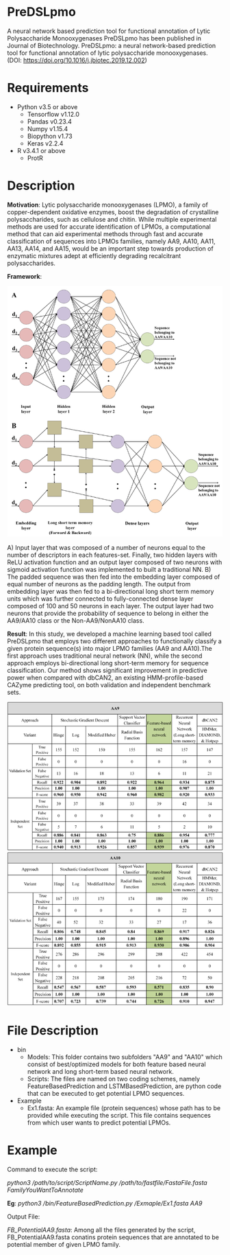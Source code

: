 # PreDSLpmo
A neural network based prediction tool for functional annotation of Lytic Polysaccharide Monooxygenases
PreDSLpmo has been published in Journal of Biotechnology. PreDSLpmo: a neural network-based prediction tool for functional annotation of lytic polysaccharide monooxygenases. (DOI: https://doi.org/10.1016/j.jbiotec.2019.12.002)

# Requirements
  - Python v3.5 or above
    - Tensorflow v1.12.0
    - Pandas v0.23.4
    - Numpy v1.15.4
    - Biopython v1.73
    - Keras v2.2.4
  - R v3.4.1 or above
    - ProtR

# Description
  **Motivation**:
  Lytic polysaccharide monooxygenases (LPMO), a family of copper-dependent oxidative enzymes, boost the degradation of crystalline
  polysaccharides, such as cellulose and chitin. While multiple experimental methods are used for accurate identification of LPMOs, a
  computational method that can aid experimental methods through fast and accurate classification of sequences into LPMOs families,
  namely AA9, AA10, AA11, AA13, AA14, and AA15, would be an important step towards production of enzymatic mixtures adept at efficiently
  degrading recalcitrant polysaccharides.
  
  **Framework**:
  
  ![Framework of the NN implemented in both approaches.](https://github.com/PulkiD/PreDSLpmo/blob/master/Images/Figure_1.png)
  
  A) Input layer that was composed of a number of neurons equal to the number of descriptors in each features-set. Finally,  two hidden
  layers with ReLU activation function and an output layer composed of two neurons with sigmoid activation function was implemented to
  built a traditional NN.
  B) The padded sequence was then fed into the embedding layer composed of equal number of neurons as the padding length. The output
  from embedding layer was then fed to a bi-directional long short term memory units which was further connected to fully-connected
  dense layer composed of 100 and 50 neurons in each layer. The output layer had two neurons that provide the probability of sequence to
  belong in either the AA9/AA10 class or the Non-AA9/NonAA10 class.
  
  **Result**:
  In this study, we developed a machine learning based tool called PreDSLpmo that employs two different approaches to functionally
  classify a given protein sequence(s) into major LPMO families (AA9 and AA10).The first approach uses traditional neural network (NN),
  while the second approach employs bi-directional long short-term memory for sequence classification. Our method shows significant
  improvement in predictive power when compared with dbCAN2, an existing HMM-profile-based CAZyme predicting tool, on both validation
  and independent benchmark sets.
  
  ![Results.](https://github.com/PulkiD/PreDSLpmo/blob/master/Images/Figure_2.png)

# File Description
  - bin
    - Models: This folder contains two subfolders "AA9" and "AA10" which consist of best/optimized models for both feature based neural
    network and long short-term based neural network.
    - Scripts: The files are named on two coding schemes, namely FeatureBasedPrediction and LSTMBasedPrediction, are python code that
    can be executed to get potential LPMO sequences.
  - Example
    - Ex1.fasta: An example file (protein sequences) whose path has to be provided while executing the script. This file contains
    sequences from which user wants to predict potential LPMOs.

# Example
Command to execute the script:

*python3 /path/to/script/ScriptName.py /path/to/fastfile/FastaFile.fasta FamilyYouWantToAnnotate*

**Eg**: *python3 /bin/FeatureBasedPrediction.py /Exmaple/Ex1.fasta AA9*
  
Output File:

*FB_PotentialAA9.fasta*: Among all the files generated by the script, FB_PotentialAA9.fasta conatins protein sequences that are annotated to be potential member of given LPMO family.
